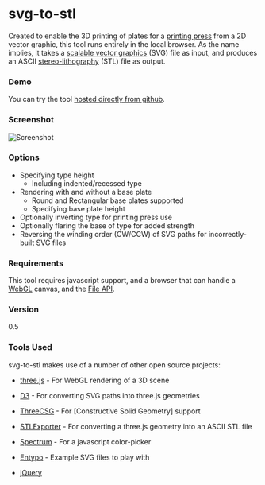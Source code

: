 # svg-to-stl
Created to enable the 3D printing of plates for a [printing press] from a 2D vector graphic, this tool runs entirely in the local browser. As the name implies, it takes a [scalable vector graphics] \(SVG\) file as input, and produces an ASCII [stereo-lithography] \(STL\) file as output.

### Demo
You can try the tool [hosted directly from github].
### Screenshot
 ![Screenshot](https://github.com/rcalme/svg-to-stl/blob/master/screenshot.png)

### Options
  - Specifying type height
    - Including indented/recessed type
  - Rendering with and without a base plate
    - Round and Rectangular base plates supported
    - Specifying base plate height
  - Optionally inverting type for printing press use
  - Optionally flaring the base of type for added strength
  - Reversing the winding order (CW/CCW) of SVG paths for incorrectly-built SVG files

### Requirements
This tool requires javascript support, and a browser that can handle a [WebGL] canvas, and the [File API].

### Version
0.5

### Tools Used
svg-to-stl makes use of a number of other open source projects:
* [three.js] - For WebGL rendering of a 3D scene
* [D3] - For converting SVG paths into three.js geometries
* [ThreeCSG] - For [Constructive Solid Geometry] support
* [STLExporter] - For converting a three.js geometry into an ASCII STL file
* [Spectrum] - For a javascript color-picker
* [Entypo] - Example SVG files to play with
* [jQuery]


   [printing press]: <https://en.wikipedia.org/wiki/Printing_press>
   [scalable vector graphics]: <https://en.wikipedia.org/wiki/Scalable_Vector_Graphics>
   [stereo-lithography]: <https://en.wikipedia.org/wiki/STL_(file_format)>
   [hosted directly from github]: <https://rawgit.com/ryancalme/svg-to-stl/master/SVGtoSTL.html>
   [WebGL]: <https://developer.mozilla.org/en-US/docs/Web/API/WebGL_API>
   [File API]: <http://www.w3.org/TR/FileAPI/>
   [three.js]: <https://github.com/mrdoob/three.js>
   [D3]: <https://github.com/mbostock/d3>
   [ThreeCSG]: <https://github.com/chandlerprall/ThreeCSG>
   [STLExporter]: <https://gist.github.com/kjlubick/fb6ba9c51df63ba0951f>
   [Spectrum]: <https://github.com/bgrins/spectrum>
   [Entypo]: <http://www.entypo.com>
   [jQuery]: <https://jquery.com/>
